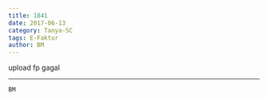 ```yaml
---
title: 1841
date: 2017-06-13
category: Tanya-SC
tags: E-Faktur
author: BM
---
```


upload fp gagal

---



`BM`
